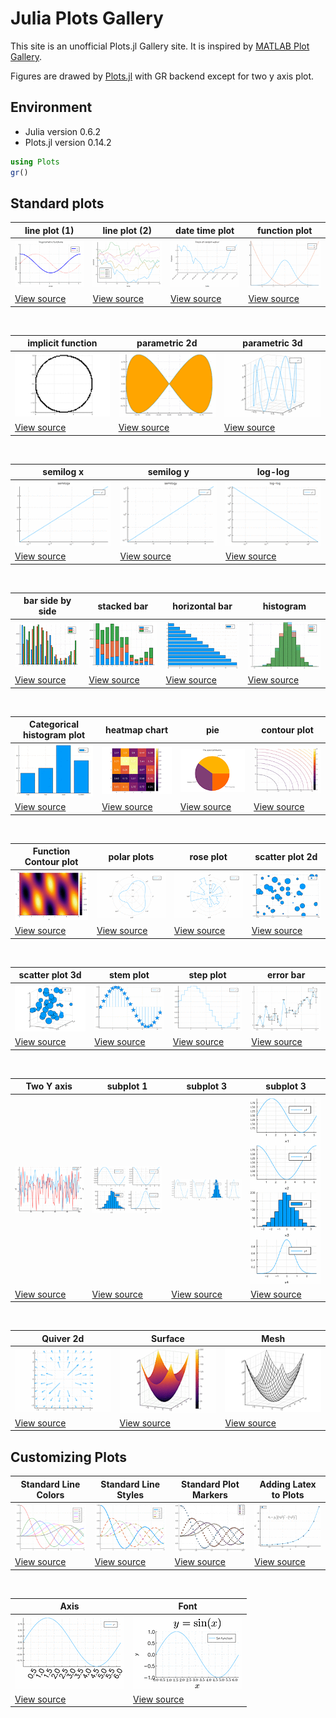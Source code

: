 # Julia Plots Gallery

This site is an unofficial Plots.jl Gallery site. It is inspired by [MATLAB Plot Gallery](https://jp.mathworks.com/products/matlab/plot-gallery.html).

Figures are drawed by [Plots.jl](https://github.com/JuliaPlots/Plots.jl) with GR backend except for two y axis plot.

## Environment
- Julia version 0.6.2
- Plots.jl version 0.14.2

```julia
using Plots
gr()
```

## Standard plots

| line plot (1)                                      | line plot (2)                                     | date time plot                                            | function plot                                   |
| ----                                               | ----                                              | ----                                                      | ----                                            |
| ![s_line_plot1.png](src/figures/s_line_plot1.png)  | ![s_line_plot2.png](src/figures/s_line_plot2.png) | ![s_datetime_plot1.png](src/figures/s_datetime_plot1.png) | ![s_function1.png](src/figures/s_function1.png) |
| [View source](src/line_plot1.md)                   | [View source](src/line_plot2.md)                  | [View source](src/datetime_plot1.md)                      | [View source](src/function1.md)                 |

<br>

| implicit function                             | parametric 2d                                         | parametric 3d                                         |
| ----                                          | ----                                                  | ----                                                  |
| ![s_implicit.png](src/figures/s_implicit.png) | ![s_parametric2d.png](src/figures/s_parametric2d.png) | ![s_parametric3d.png](src/figures/s_parametric3d.png) |
| [View source](src/implicit.md)                | [View source](src/parametric2d.md)                    | [View source](src/parametric3d.md)                    |

<br>

| semilog x                                     | semilog y                                     | log-log                                   |
| ----                                          | ----                                          | ----                                      |
| ![s_semilogx.png](src/figures/s_semilogx.png) | ![s_semilogy.png](src/figures/s_semilogy.png) | ![s_loglog.png](src/figures/s_loglog.png) |
| [View source](src/semilogx.md)                | [View source](src/semilogy.md)                | [View source](src/loglog.md)              |

<br>

| bar side by side                              | stacked bar                                       | horizontal bar                                          | histogram                                     |
| ----                                          |----                                               | ----                                                    | ----                                          |
| ![s_bardodge.png](src/figures/s_bardodge.png) | ![s_barstacked.png](src/figures/s_barstacked.png) | ![s_barhorizontal.png](src/figures/s_barhorizontal.png) | ![histogram.png](src/figures/s_histogram.png) |
| [View source](src/bardodge.md)                | [View source](src/barstacked.md)                  | [View source](src/barhorizontal.md)                     | [View source](src/histogram.md)               |

<br>

| Categorical histogram plot                                            | heatmap chart                                       | pie                               | contour plot                              |
| ----                                                                  | ----                                                | ----                              | ----                                      |
| ![categorical_histogram.png](src/figures/s_categorical_histogram.png) | ![heatmapchart.png](src/figures/s_heatmapchart.png) | ![pie.png](src/figures/s_pie.png) | ![contour.png](src/figures/s_contour.png) |
| [View source](src/Categoricalhistogramplot.md)                        | [View source](src/heatmapchart.md)                  | [View source](src/pie.md)         | [View source](src/contourplot.md)         |

<br>

| Function Contour plot                         | polar plots                           | rose plot                           | scatter plot 2d                               |
| ----                                          | ----                                  | ----                                | ----                                          |
| ![fncontour.png](src/figures/s_fncontour.png) | ![polar.png](src/figures/s_polar.png) | ![rose.png](src/figures/s_rose.png) | ![scatter2d.png](src/figures/s_scatter2d.png) |
| [View source](src/rncontour.md)               | [View source](src/polar.md)           | [View source](src/rose.md)          | [View source](src/scatter2d.md)               |

<br>

| scatter plot 3d                               | stem plot                           | step plot                           | error bar                                   |
| ----                                          | ----                                | ----                                | ----                                        |
| ![scatter3d.png](src/figures/s_scatter3d.png) | ![stem.png](src/figures/s_stem.png) | ![step.png](src/figures/s_step.png) | ![errorbar.png](src/figures/s_errorbar.png) |
| [View source](src/scatter3d.md)               | [View source](src/stem.md)          | [View source](src/step.md)          | [View source](src/errorbar.md)              |

<br>

| Two Y axis                                  | subplot 1                                   | subplot 3                                   | subplot 3                                   |
| ----                                        | ----                                        | ----                                        | ----                                        |
| ![twoyaxis.png](src/figures/s_twoyaxis.png) | ![subplot1.png](src/figures/s_subplot1.png) | ![subplot2.png](src/figures/s_subplot2.png) | ![subplot3.png](src/figures/s_subplot3.png) |
| [View source](src/twoyaxis.md)              | [View source](src/subplot1.md)              | [View source](src/subplot2.md)              | [View source](src/subplot3.md)              |

<br>

| Quiver 2d                                   | Surface                                   | Mesh                                |
| ----                                        | ----                                      | ----                                |
| ![quiver2d.png](src/figures/s_quiver2d.png) | ![surface.png](src/figures/s_surface.png) | ![mesh.png](src/figures/s_mesh.png) |
| [View source](src/quiver2d.md)              | [View source](src/surface.md)             | [View source](src/mesh.md)          |



## Customizing Plots

| Standard Line Colors                          | Standard Line Styles                          | Standard Plot Markers                             | Adding Latex to Plots                 |
| ----                                          | ----                                          | ----                                              | ----                                  |
| ![colorplot.png](src/figures/s_colorplot.png) | ![linestyle.png](src/figures/s_linestyle.png) | ![markertypes.png](src/figures/s_markertypes.png) | ![latex.png](src/figures/s_latex.png) |
| [View source](src/colorplot.md)               | [View source](src/linestyle.md)               | [View source](src/markertypes.md)                 | [View source](src/latex.md)           |

<br>

| Axis                                     | Font                                     |
| ----                                     | ----                                     |
| ![colorplot.png](src/figures/s_axis.png) | ![linestyle.png](src/figures/s_font.png) |
| [View source](src/axis.md)               | [View source](src/font.md)               |
